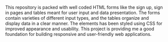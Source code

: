 This repository is packed with well coded HTML forms like the sign up, sign in pages and tables meant for user input and data presentation. The forms contain varieties of different input types, and the tables organize and display data in a clear manner. The elements has been styled using CSS for improved appearance and usability. This project is providing me a good foundation for building responsive and user-friendly web applications.
